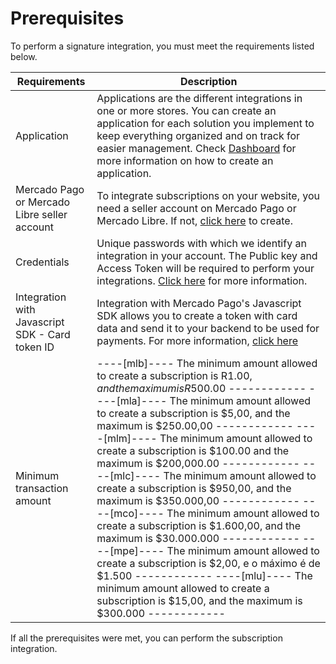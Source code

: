 # Prerequisites

To perform a signature integration, you must meet the requirements listed below.

| Requirements | Description |
|---|---|
| Application | Applications are the different integrations in one or more stores. You can create an application for each solution you implement to keep everything organized and on track for easier management. Check [Dashboard](/developers/en/docs/subscriptions/additional-content/dashboard/introduction) for more information on how to create an application. |
| Mercado Pago or Mercado Libre seller account | To integrate subscriptions on your website, you need a seller account on Mercado Pago or Mercado Libre. If not, [click here](https://www.mercadopago[FAKER][URL][DOMAIN]/hub/registration/landing) to create. | 
| Credentials | Unique passwords with which we identify an integration in your account. The Public key and Access Token will be required to perform your integrations. [Click here](/developers/en/guides/additional-content/credentials/credentials) for more information. |
| Integration with Javascript SDK - Card token ID | Integration with Mercado Pago's Javascript SDK allows you to create a token with card data and send it to your backend to be used for payments. For more information, [click here](/developers/en/guides/sdks) |
 | Minimum transaction amount | ----[mlb]---- The minimum amount allowed to create a subscription is R$1.00, and the maximum is R$500.00 ------------ ----[mla]---- The minimum amount allowed to create a subscription is $5,00, and the maximum is $250.00,00 ------------ ----[mlm]---- The minimum amount allowed to create a subscription is $100.00 and the maximum is $200,000.00 ------------ ----[mlc]---- The minimum amount allowed to create a subscription is $950,00, and the maximum is $350.000,00 ------------ ----[mco]---- The minimum amount allowed to create a subscription is $1.600,00,  and the maximum is $30.000.000 ------------ ----[mpe]---- The minimum amount allowed to create a subscription is $2,00, e o máximo é de $1.500 ------------ ----[mlu]---- The minimum amount allowed to create a subscription is $15,00, and the maximum is $300.000 ------------ |
 
If all the prerequisites were met, you can perform the subscription integration.

